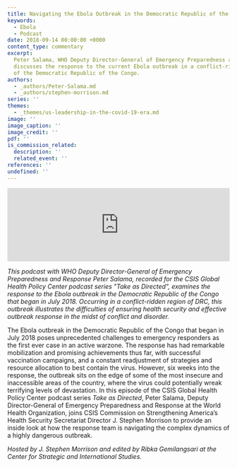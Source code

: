 ```yaml
---
title: Navigating the Ebola Outbreak in the Democratic Republic of the Congo
keywords:
  - Ebola
  - Podcast
date: 2018-09-14 00:00:00 +0000
content_type: commentary
excerpt:
  Peter Salama, WHO Deputy Director-General of Emergency Preparedness and Response,
  discusses the response to the current Ebola outbreak in a conflict-ridden region
  of the Democratic Republic of the Congo.
authors:
  - _authors/Peter-Salama.md
  - _authors/stephen-morrison.md
series: ''
themes:
  - _themes/us-leadership-in-the-covid-19-era.md
image: ''
image_caption: ''
image_credit: ''
pdf: ''
is_commission_related:
  description: ''
  related_event: ''
references: ''
undefined: ''
---
```


<iframe width="100%" height="166" scrolling="no" frameborder="no" allow="autoplay" src="https://w.soundcloud.com/player/?url=https%3A//api.soundcloud.com/tracks/499538889&color=%23ff5500&auto_play=false&hide_related=false&show_comments=true&show_user=true&show_reposts=false&show_teaser=true"></iframe>

_This podcast with WHO Deputy Director-General of Emergency Preparedness and Response Peter Salama, recorded for the CSIS Global Health Policy Center podcast series "Take as Directed", examines the response to the Ebola outbreak in the Democratic Republic of the Congo that began in July 2018. Occurring in a conflict-ridden region of DRC, this outbreak illustrates the difficulties of ensuring health security and effective outbreak response in the midst of conflict and disorder._

The Ebola outbreak in the Democratic Republic of the Congo that began in July 2018 poses unprecedented challenges to emergency responders as the first ever case in an active warzone. The response has had remarkable mobilization and promising achievements thus far, with successful vaccination campaigns, and a constant readjustment of strategies and resource allocation to best contain the virus. However, six weeks into the response, the outbreak sits on the edge of some of the most insecure and inaccessible areas of the country, where the virus could potentially wreak terrifying levels of devastation. In this episode of the CSIS Global Health Policy Center podcast series _Take as Directed_, Peter Salama, Deputy Director-General of Emergency Preparedness and Response at the World Health Organization, joins CSIS Commission on Strengthening America’s Health Security Secretariat Director J. Stephen Morrison to provide an inside look at how the response team is navigating the complex dynamics of a highly dangerous outbreak.

_Hosted by J. Stephen Morrison and edited by Ribka Gemilangsari at the Center for Strategic and International Studies._
